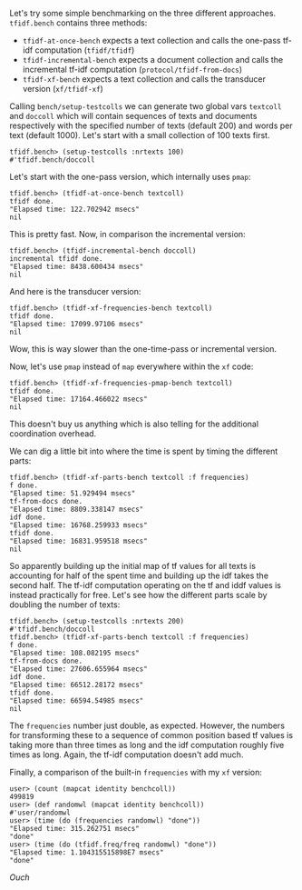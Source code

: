 Let's try some simple benchmarking on the three different approaches. `tfidf.bench` contains
three methods:

- `tfidf-at-once-bench` expects a text collection and calls the one-pass tf-idf computation (`tfidf/tfidf`)
- `tfidf-incremental-bench` expects a document collection and calls the incremental tf-idf computation (`protocol/tfidf-from-docs`)
- `tfidf-xf-bench` expects a text collection and calls the transducer version (`xf/tfidf-xf`)


Calling `bench/setup-testcolls` we can generate two global vars `textcoll` and `doccoll` which will contain sequences of texts and documents respectively with the specified number of texts (default 200) and words per text (default 1000). Let's start with a small collection of 100 texts first.


    tfidf.bench> (setup-testcolls :nrtexts 100)
    #'tfidf.bench/doccoll


Let's start with the one-pass version, which internally uses `pmap`:

	tfidf.bench> (tfidf-at-once-bench textcoll)
	tfidf done.
	"Elapsed time: 122.702942 msecs"
	nil

This is pretty fast. Now, in comparison the incremental version:

	tfidf.bench> (tfidf-incremental-bench doccoll)
	incremental tfidf done.
	"Elapsed time: 8438.600434 msecs"
	nil

And here is the transducer version:

	tfidf.bench> (tfidf-xf-frequencies-bench textcoll)
	tfidf done.
	"Elapsed time: 17099.97106 msecs"
	nil

Wow, this is way slower than the one-time-pass or incremental version.

Now, let's use `pmap` instead of `map` everywhere within the `xf` code:

	tfidf.bench> (tfidf-xf-frequencies-pmap-bench textcoll)
	tfidf done.
	"Elapsed time: 17164.466022 msecs"
	nil

This doesn't buy us anything which is also telling for the additional coordination overhead.

We can dig a little bit into where the time is spent by timing the different parts:

	tfidf.bench> (tfidf-xf-parts-bench textcoll :f frequencies)
	f done.
	"Elapsed time: 51.929494 msecs"
	tf-from-docs done.
	"Elapsed time: 8809.338147 msecs"
	idf done.
	"Elapsed time: 16768.259933 msecs"
	tfidf done.
	"Elapsed time: 16831.959518 msecs"
	nil

So apparently building up the initial map of tf values for all texts is accounting for half of the spent time and building up the idf takes the second half. The tf-idf computation operating on the tf and iddf values is instead practically for free. Let's see how the different parts scale by doubling the number of texts:

	tfidf.bench> (setup-testcolls :nrtexts 200)
	#'tfidf.bench/doccoll
	tfidf.bench> (tfidf-xf-parts-bench textcoll :f frequencies)
	f done.
	"Elapsed time: 108.082195 msecs"
	tf-from-docs done.
	"Elapsed time: 27606.655964 msecs"
	idf done.
	"Elapsed time: 66512.28172 msecs"
	tfidf done.
	"Elapsed time: 66594.54985 msecs"
	nil

The `frequencies` number just double, as expected. However, the numbers for transforming these to a sequence of common position based tf values is taking more than three times as long and the idf computation roughly five times as long. Again, the tf-idf computation doesn't add much.

Finally, a comparison of the built-in `frequencies` with my `xf` version:

    user> (count (mapcat identity benchcoll))
    499819
	user> (def randomwl (mapcat identity benchcoll))
	#'user/randomwl
	user> (time (do (frequencies randomwl) "done"))
	"Elapsed time: 315.262751 msecs"
	"done"
	user> (time (do (tfidf.freq/freq randomwl) "done"))
	"Elapsed time: 1.104315515898E7 msecs"
	"done"

*Ouch*
